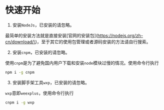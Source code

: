 # 快速开始

1. 安装`NodeJs`，已安装的请忽略。

最简单的安装方法就是直接安装\[官网的安装包\]\(https://nodejs.org/zh-cn/download/\)，至于其它的使用包管理或者源码安装的方法请自行搜索。

2. 安装`cnpm`，已安装的请忽略。

使用`cnpm`是为了避免国内用户下载和安装`node`模块过慢的情况。使用命令行执行

```bash
npm i -g cnpm
```

3. 安装脚手架工具`wxp`，已安装的请忽略。

`wxp`意即`weexplus`，使用命令行执行

```bash
cnpm i -g wxp
```



